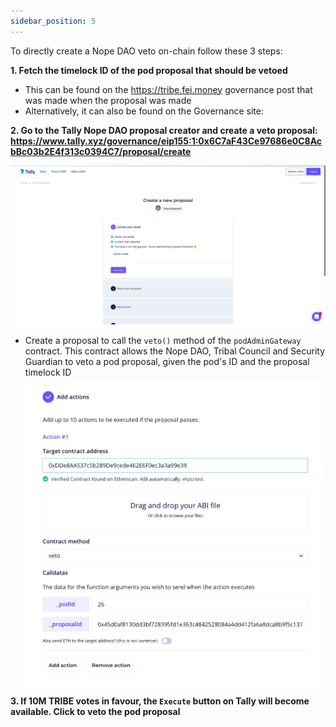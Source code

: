 ```yaml
---
sidebar_position: 5
---
```


To directly create a Nope DAO veto on-chain follow these 3 steps:

**1. Fetch the timelock ID of the pod proposal that should be vetoed**
- This can be found on the https://tribe.fei.money governance post that was made when the proposal was made
- Alternatively, it can also be found on the Governance site: 

**2. Go to the Tally Nope DAO proposal creator and create a veto proposal: https://www.tally.xyz/governance/eip155:1:0x6C7aF43Ce97686e0C8AcbBc03b2E4f313c0394C7/proposal/create**

![Tally Nope DAO Interface](TallyNope.png)

- Create a proposal to call the `veto()` method of the `podAdminGateway` contract. This contract allows the Nope DAO, Tribal Council and Security Guardian to veto a pod proposal, given the pod's ID and the proposal timelock ID
![Veto transaction](VetoTx.png)


**3. If 10M TRIBE votes in favour, the `Execute` button on Tally will become available. Click to veto the pod proposal**
